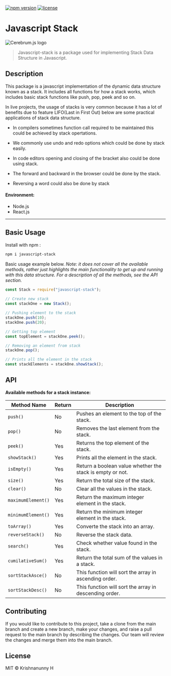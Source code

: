 [![npm version](https://img.shields.io/badge/npm-v1.4.3-blue)](https://www.npmjs.com/package/javascript-stack)
[![license](https://img.shields.io/github/license/krishheii/javascript-stack)](LICENSE-MIT)

# Javascript Stack
![Cerebrum.js logo](https://miro.medium.com/max/700/1*6_eujPeBQhaOcmrKuwSM2A.png)

> Javascript-stack is a package used for implementing Stack Data Structure in Javascript.

## Description

This package is a javascript implementation of the dynamic data structure known as a stack.  It includes all functions for how a stack works, which includes basic stack functions like push, pop, peek and so on.

In live projects, the usage of stacks is very common because it has a lot of benefits due to feature  LIFO(Last in First Out) below are some practical applications of stack data structure.



-   In compilers sometimes function call required to be maintained this could be achieved by stack opertations.

-   We commonly use undo and redo options which could be done by stack easily.

-   In code editors opening and closing of the bracket also could be done using stack.

-   The forward and backward in the browser could be done by the stack.
- Reversing a word could also be done by stack



#### Environment:

- Node.js
- React.js

---

## Basic Usage

Install with npm :

```bash
npm i javascript-stack
```

Basic usage example below. _Note: it does not cover all the available
methods, rather just highlights the main functionality to get up and running
with this data structure. For a description of all the methods, see the
API section._

```javascript
const Stack = require("javascript-stack");
 
// Create new stack
const stackOne = new Stack();

// Pushing element to the stack
stackOne.push(10); 
stackOne.push(20);

// Getting top element
const topElement = stackOne.peek();

// Removing an element from stack
stackOne.pop();

// Prints all the element in the stack
const stackElements = stackOne.showStack();
```

## API

**Available methods for a stack instance:**

Method Name | Return  | Description
--- | --- | --- 
`push()` | No | Pushes an element to the top of the stack.
`pop()` | No | Removes the last element from the stack.
`peek()` | Yes | Returns the top element of the stack.
`showStack()` | Yes | Prints all the element in the stack.
`isEmpty()` | Yes | Return a boolean value whether the stack is empty or not.
`size()` | Yes | Return the total size of the stack.
`clear()` | No | Clear all the values in the stack.
`maximumElement()` | Yes | Return the maximum integer element in the stack.
`minimumElement()` | Yes | Return the minimum integer element in the stack.
`toArray()` | Yes | Converte the stack into an array.
`reverseStack()` | No | Reverse the stack data.
`search()` | Yes | Check whether value found in the stack.
`cumilativeSum()` | Yes | Return the total sum of the values in a stack.
`sortStackAsce()` | No | This function will sort the array in ascending order.
`sortStackDesc()` | No | This function will sort the array in descending order.


## Contributing
If you would like to contribute to this project, take a clone from the main branch and create a new branch, make your changes, and raise a pull request to the main branch by describing the changes. Our team will review the changes and merge them into the main branch. 

## License

MIT &copy; Krishnanunny H